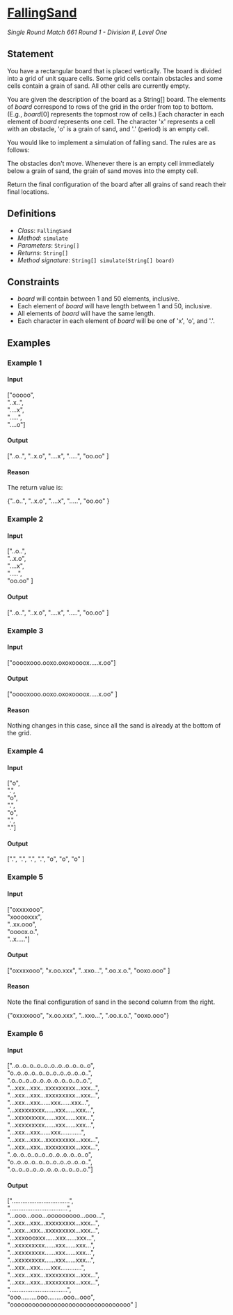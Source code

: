# [FallingSand](http://community.topcoder.com/tc?module=ProblemDetail&rd=16464&pm=13768)
*Single Round Match 661 Round 1 - Division II, Level One*

## Statement
You have a rectangular board that is placed vertically.
The board is divided into a grid of unit square cells.
Some grid cells contain obstacles and some cells contain a grain of sand.
All other cells are currently empty.

You are given the description of the board as a String[] board.
The elements of *board* correspond to rows of the grid in the order from top to bottom.
(E.g., *board*[0] represents the topmost row of cells.)
Each character in each element of *board* represents one cell.
The character 'x' represents a cell with an obstacle, 'o' is a grain of sand, and '.' (period) is an empty cell.

You would like to implement a simulation of falling sand.
The rules are as follows:

The obstacles don't move.
Whenever there is an empty cell immediately below a grain of sand, the grain of sand moves into the empty cell.

Return the final configuration of the board after all grains of sand reach their final locations.

## Definitions
- *Class*: `FallingSand`
- *Method*: `simulate`
- *Parameters*: `String[]`
- *Returns*: `String[]`
- *Method signature*: `String[] simulate(String[] board)`

## Constraints
- *board* will contain between 1 and 50 elements, inclusive.
- Each element of *board* will have length between 1 and 50, inclusive.
- All elements of *board* will have the same length.
- Each character in each element of *board* will be one of 'x', 'o', and '.'.

## Examples
### Example 1
#### Input
<c>["ooooo",<br /> "..x..",<br /> "....x",<br /> ".....",<br /> "....o"]</c>
#### Output
<c>["..o..", "..x.o", "....x", ".....", "oo.oo" ]</c>
#### Reason
The return value is:

{"..o..", 
 "..x.o", 
 "....x", 
 ".....", 
 "oo.oo" }

### Example 2
#### Input
<c>["..o..", <br /> "..x.o", <br /> "....x", <br /> ".....", <br /> "oo.oo" ]</c>
#### Output
<c>["..o..", "..x.o", "....x", ".....", "oo.oo" ]</c>
### Example 3
#### Input
<c>["ooooxooo.ooxo.oxoxoooox.....x.oo"]</c>
#### Output
<c>["ooooxooo.ooxo.oxoxoooox.....x.oo" ]</c>
#### Reason
Nothing changes in this case, since all the sand is already at the bottom of the grid.

### Example 4
#### Input
<c>["o",<br /> ".",<br /> "o",<br /> ".",<br /> "o",<br /> ".",<br /> "."]</c>
#### Output
<c>[".", ".", ".", ".", "o", "o", "o" ]</c>
### Example 5
#### Input
<c>["oxxxxooo",<br /> "xooooxxx",<br /> "..xx.ooo",<br /> "oooox.o.",<br /> "..x....."]</c>
#### Output
<c>["oxxxxooo", "x.oo.xxx", "..xxo...", ".oo.x.o.", "ooxo.ooo" ]</c>
#### Reason
Note the final configuration of sand in the second column from the right.

{"oxxxxooo", 
 "x.oo.xxx", 
 "..xxo...", 
 ".oo.x.o.", 
 "ooxo.ooo"}

### Example 6
#### Input
<c>["..o..o..o..o..o..o..o..o..o..o..o",<br /> "o..o..o..o..o..o..o..o..o..o..o..",<br /> ".o..o..o..o..o..o..o..o..o..o..o.",<br /> "...xxx...xxx...xxxxxxxxx...xxx...",<br /> "...xxx...xxx...xxxxxxxxx...xxx...",<br /> "...xxx...xxx......xxx......xxx...",<br /> "...xxxxxxxxx......xxx......xxx...",<br /> "...xxxxxxxxx......xxx......xxx...",<br /> "...xxxxxxxxx......xxx......xxx...",<br /> "...xxx...xxx......xxx............",<br /> "...xxx...xxx...xxxxxxxxx...xxx...",<br /> "...xxx...xxx...xxxxxxxxx...xxx...",<br /> "..o..o..o..o..o..o..o..o..o..o..o",<br /> "o..o..o..o..o..o..o..o..o..o..o..",<br /> ".o..o..o..o..o..o..o..o..o..o..o."]</c>
#### Output
<c>[".................................",<br />".................................",<br />"...ooo...ooo...ooooooooo...ooo...",<br />"...xxx...xxx...xxxxxxxxx...xxx...",<br />"...xxx...xxx...xxxxxxxxx...xxx...",<br />"...xxxoooxxx......xxx......xxx...",<br />"...xxxxxxxxx......xxx......xxx...",<br />"...xxxxxxxxx......xxx......xxx...",<br />"...xxxxxxxxx......xxx......xxx...",<br />"...xxx...xxx......xxx............",<br />"...xxx...xxx...xxxxxxxxx...xxx...",<br />"...xxx...xxx...xxxxxxxxx...xxx...",<br />".................................",<br />"ooo.........ooo.........ooo...ooo",<br />"ooooooooooooooooooooooooooooooooo" ]</c>


